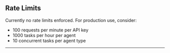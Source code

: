 ## Rate Limits

Currently no rate limits enforced. For production use, consider:

- 100 requests per minute per API key
- 1000 tasks per hour per agent
- 10 concurrent tasks per agent type

---
